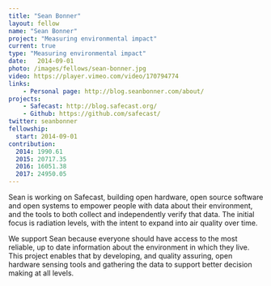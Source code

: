 ```yaml
---
title: "Sean Bonner"
layout: fellow
name: "Sean Bonner"
project: "Measuring environmental impact"
current: true
type: "Measuring environmental impact"
date:   2014-09-01
photo: /images/fellows/sean-bonner.jpg
video: https://player.vimeo.com/video/170794774
links:
    - Personal page: http://blog.seanbonner.com/about/
projects:
    - Safecast: http://blog.safecast.org/
    - Github: https://github.com/safecast/
twitter: seanbonner
fellowship:
  start: 2014-09-01
contribution:
  2014: 1990.61
  2015: 20717.35
  2016: 16051.38
  2017: 24950.05
---
```


Sean is working on Safecast, building open hardware, open source software and open systems to empower people with data about their environment, and the tools to both collect and independently verify that data. The initial focus is radiation levels, with the intent to expand into air quality over time.

We support Sean because everyone should have access to the most reliable, up to date information about the environment in which they live. This project enables that by developing, and quality assuring, open hardware sensing tools and gathering the data to support better decision making at all levels.

